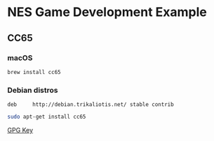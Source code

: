 # NES Game Development Example


## CC65
### macOS
```bash
brew install cc65
```

### Debian distros
```
deb     http://debian.trikaliotis.net/ stable contrib
```

```bash
sudo apt-get install cc65
```
[GPG Key](http://www.trikaliotis.net/spiro.pgp)